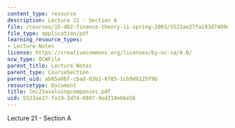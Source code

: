 ```yaml
---
content_type: resource
description: Lecture 21 - Section A
file: /courses/15-402-finance-theory-ii-spring-2003/5523ae27fa193d7409079ed210e66e56_lec21avaluingcompanies.pdf
file_type: application/pdf
learning_resource_types:
- Lecture Notes
license: https://creativecommons.org/licenses/by-nc-sa/4.0/
ocw_type: OCWFile
parent_title: Lecture Notes
parent_type: CourseSection
parent_uid: ab65a0bf-cbad-03b1-0785-1cb9d6125f9b
resourcetype: Document
title: lec21avaluingcompanies.pdf
uid: 5523ae27-fa19-3d74-0907-9ed210e66e56
---
```

Lecture 21 - Section A